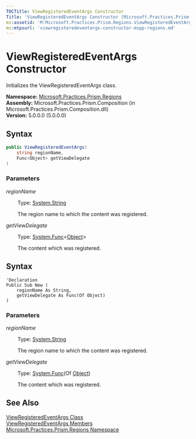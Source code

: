 ```yaml
---
TOCTitle: ViewRegisteredEventArgs Constructor
Title: 'ViewRegisteredEventArgs Constructor (Microsoft.Practices.Prism.Regions)'
ms:assetid: 'M:Microsoft.Practices.Prism.Regions.ViewRegisteredEventArgs.\#ctor(System.String,System.Func{System.Object})'
ms:mtpsurl: 'viewregisteredeventargs-constructor-mspp-regions.md'
---
```


# ViewRegisteredEventArgs Constructor

Initializes the ViewRegisteredEventArgs class.

**Namespace:** [Microsoft.Practices.Prism.Regions](/patterns-practices/reference/mspp-regions-namespace)  
**Assembly:** Microsoft.Practices.Prism.Composition (in Microsoft.Practices.Prism.Composition.dll)  
**Version:** 5.0.0.0 (5.0.0.0)

## Syntax

```C#
public ViewRegisteredEventArgs(
	string regionName,
	Func<Object> getViewDelegate
)
```

### Parameters

*regionName* 

&nbsp;&nbsp;&nbsp;&nbsp;&nbsp;&nbsp;&nbsp;&nbsp;Type: [System.String](http://msdn.microsoft.com/en-us/library/s1wwdcbf)

&nbsp;&nbsp;&nbsp;&nbsp;&nbsp;&nbsp;&nbsp;&nbsp;The region name to which the content was registered.

*getViewDelegate*  

&nbsp;&nbsp;&nbsp;&nbsp;&nbsp;&nbsp;&nbsp;&nbsp;Type: [System.Func](http://msdn.microsoft.com/en-us/library/bb534960)&lt;[Object](http://msdn.microsoft.com/en-us/library/e5kfa45b)&gt;

&nbsp;&nbsp;&nbsp;&nbsp;&nbsp;&nbsp;&nbsp;&nbsp;The content which was registered.

## Syntax

```VB
'Declaration
Public Sub New ( 
	regionName As String,
	getViewDelegate As Func(Of Object)
)
```

### Parameters

*regionName* 

&nbsp;&nbsp;&nbsp;&nbsp;&nbsp;&nbsp;&nbsp;&nbsp;Type: [System.String](http://msdn.microsoft.com/en-us/library/s1wwdcbf)

&nbsp;&nbsp;&nbsp;&nbsp;&nbsp;&nbsp;&nbsp;&nbsp;The region name to which the content was registered.

*getViewDelegate*  

&nbsp;&nbsp;&nbsp;&nbsp;&nbsp;&nbsp;&nbsp;&nbsp;Type: [System.Func](http://msdn.microsoft.com/en-us/library/bb534960)(Of [Object](http://msdn.microsoft.com/en-us/library/e5kfa45b))

&nbsp;&nbsp;&nbsp;&nbsp;&nbsp;&nbsp;&nbsp;&nbsp;The content which was registered.


## See Also

[ViewRegisteredEventArgs Class](/patterns-practices/reference/viewregisteredeventargs-class-mspp-regions)  
[ViewRegisteredEventArgs Members](/patterns-practices/reference/viewregisteredeventargs-members-mspp-regions)  
[Microsoft.Practices.Prism.Regions Namespace](/patterns-practices/reference/mspp-regions-namespace)  
